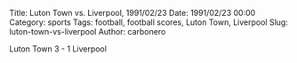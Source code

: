 Title: Luton Town vs. Liverpool, 1991/02/23
Date: 1991/02/23 00:00
Category: sports
Tags: football, football scores, Luton Town, Liverpool
Slug: luton-town-vs-liverpool
Author: carbonero


Luton Town 3 - 1 Liverpool
